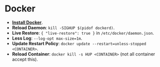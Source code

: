 # Docker

* **[Install Docker](https://docs.docker.com/engine/installation/linux/docker-ce/ubuntu/)**.    
* **Reload Daemon**: `kill -SIGHUP $(pidof dockerd)`.    
* **Live Restore**: `{ "live-restore": true }` in `/etc/docker/daemon.json`.    
* **Less Log**: `--log-opt max-size=1m`.    
* **Update Restart Policy**: `docker update --restart=unless-stopped <CONTAINER>`.    
* **Reload Container**: `docker kill -s HUP <CONTAINER>` (not all container accept this).    
